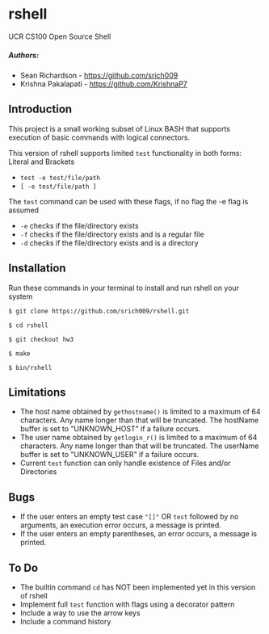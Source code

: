 # rshell
UCR CS100 Open Source Shell

##### Authors:
* Sean Richardson - https://github.com/srich009
* Krishna Pakalapati - https://github.com/KrishnaP7

## Introduction
This project is a small working subset of Linux BASH that supports execution of basic commands with logical connectors.

This version of rshell supports limited ```test``` functionality in both forms: Literal and Brackets
* ```test -e test/file/path```
* ```[ -e test/file/path ]```

The ```test``` command can be used with these flags, if no flag the -e flag is assumed
* ```-e``` checks if the file/directory exists
* ```-f``` checks if the file/directory exists and is a regular file
* ```-d``` checks if the file/directory exists and is a directory

## Installation
Run these commands in your terminal to install and run rshell on your system
```Installation
$ git clone https://github.com/srich009/rshell.git

$ cd rshell

$ git checkout hw3

$ make

$ bin/rshell
```

## Limitations
* The host name obtained by ```gethostname()``` is limited to a maximum of 64 characters. Any name longer than that will be truncated. The hostName buffer is set to "UNKNOWN_HOST" if a failure occurs.
* The user name obtained by ```getlogin_r()``` is limited to a maximum of 64 characters. Any name longer than that will be truncated. The userName buffer is set to "UNKNOWN_USER" if a failure occurs.
* Current ```test``` function can only handle existence of Files and/or Directories

## Bugs
* If the user enters an empty test case ```"[]"``` OR ```test``` followed by no arguments, an execution error occurs, a message is printed.
* If the user enters an empty parentheses, an error occurs, a message is printed.

## To Do
* The builtin command ```cd``` has NOT been implemented yet in this version of rshell
* Implement full ```test``` function with flags using a decorator pattern
* Include a way to use the arrow keys
* Include a command history